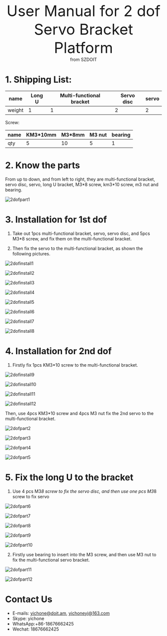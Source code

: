 <center> <font size=10> User Manual for 2 dof Servo Bracket Platform </font></center>

<center> from SZDOIT </center>


# 1. Shipping List:

| name   | Long U | Multi-functional bracket | Servo disc | servo |
| ------ | ------ | ------------------------ | ---------- | ----- |
| weight | 1      | 1                        | 2          | 2     |

 Screw:

| name | KM3*10mm | M3*8mm | M3 nut | bearing |
| ---- | -------- | ------ | ------ | ------- |
| qty  | 5        | 10     | 5      | 1       |

# 2. Know the parts

  From up to down, and from left to right, they are multi-functional bracket, servo disc, servo, long U bracket, M3\*8 screw, km3\*10 screw, m3 nut and bearing. 

![2dofpart1](https://github.com/SmartArduino/document/raw/master/docs/Robot/FrameChassis/2dofbracket/2dofpart1.png)

# 3. Installation for 1st dof

1) Take out 1pcs multi-functional bracket, servo, servo disc, and 5pcs M3*8 screw, and fix them on the multi-functional bracket.

2) Then fix the servo to the multi-functional bracket, as shown the following pictures. 

![2dofinstall1](https://github.com/SmartArduino/document/raw/master/docs/Robot/FrameChassis/2dofbracket/2dofinstall1.png)

![2dofinstall2](https://github.com/SmartArduino/document/raw/master/docs/Robot/FrameChassis/2dofbracket/2dofinstall2.png)

![2dofinstall3](https://github.com/SmartArduino/document/raw/master/docs/Robot/FrameChassis/2dofbracket/2dofinstall3.png)

![2dofinstall4](https://github.com/SmartArduino/document/raw/master/docs/Robot/FrameChassis/2dofbracket/2dofinstall4.png)

![2dofinstall5](https://github.com/SmartArduino/document/raw/master/docs/Robot/FrameChassis/2dofbracket/2dofinstall5.png)

![2dofinstall6](https://github.com/SmartArduino/document/raw/master/docs/Robot/FrameChassis/2dofbracket/2dofinstall6.png)

![2dofinstall7](https://github.com/SmartArduino/document/raw/master/docs/Robot/FrameChassis/2dofbracket/2dofinstall7.png)

![2dofinstall8](https://github.com/SmartArduino/document/raw/master/docs/Robot/FrameChassis/2dofbracket/2dofinstall8.png)

# 4. Installation for 2nd dof



1) Firstly fix 1pcs KM3*10 screw to the multi-functional bracket.

![2dofinstall9](https://github.com/SmartArduino/document/raw/master/docs/Robot/FrameChassis/2dofbracket/2dofinstall9.png)

![2dofinstall10](https://github.com/SmartArduino/document/raw/master/docs/Robot/FrameChassis/2dofbracket/2dofinstall10.png)

![2dofinstall11](https://github.com/SmartArduino/document/raw/master/docs/Robot/FrameChassis/2dofbracket/2dofinstall11.png)

![2dofinstall12](https://github.com/SmartArduino/document/raw/master/docs/Robot/FrameChassis/2dofbracket/2dofinstall12.png)

Then, use 4pcs KM3*10 screw and 4pcs M3 nut fix the 2nd servo to the multi-functional bracket. 

![2dofpart2](https://github.com/SmartArduino/document/raw/master/docs/Robot/FrameChassis/2dofbracket/2dofpart2.png)

![2dofpart3](https://github.com/SmartArduino/document/raw/master/docs/Robot/FrameChassis/2dofbracket/2dofpart3.png)

![2dofpart4](https://github.com/SmartArduino/document/raw/master/docs/Robot/FrameChassis/2dofbracket/2dofpart4.png)

![2dofpart5](https://github.com/SmartArduino/document/raw/master/docs/Robot/FrameChassis/2dofbracket/2dofpart5.png)

# 5. Fix the long U to the bracket

1) Use 4 pcs M3*8 screw to fix the servo disc, and then use one pcs M3*8 screw to fix servo

![2dofpart6](https://github.com/SmartArduino/document/raw/master/docs/Robot/FrameChassis/2dofbracket/2dofpart6.png)

![2dofpart7](https://github.com/SmartArduino/document/raw/master/docs/Robot/FrameChassis/2dofbracket/2dofpart7.png)

![2dofpart8](https://github.com/SmartArduino/document/raw/master/docs/Robot/FrameChassis/2dofbracket/2dofpart8.png)

![2dofpart9](https://github.com/SmartArduino/document/raw/master/docs/Robot/FrameChassis/2dofbracket/2dofpart9.png)

![2dofpart10](https://github.com/SmartArduino/document/raw/master/docs/Robot/FrameChassis/2dofbracket/2dofpart10.png)

2) Firstly use bearing to insert into the M3 screw, and then use M3 nut to fix the multi-functional servo bracket. 

![2dofpart11](https://github.com/SmartArduino/document/raw/master/docs/Robot/FrameChassis/2dofbracket/2dofpart11.png)

![2dofpart12](https://github.com/SmartArduino/document/raw/master/docs/Robot/FrameChassis/2dofbracket/2dofpart12.png)



# Contact Us

- E-mails: [yichone@doit.am](mailto:yichone@doit.am), [yichoneyi@163.com](mailto:yichoneyi@163.com)
- Skype: yichone
- WhatsApp:+86-18676662425
- Wechat: 18676662425





